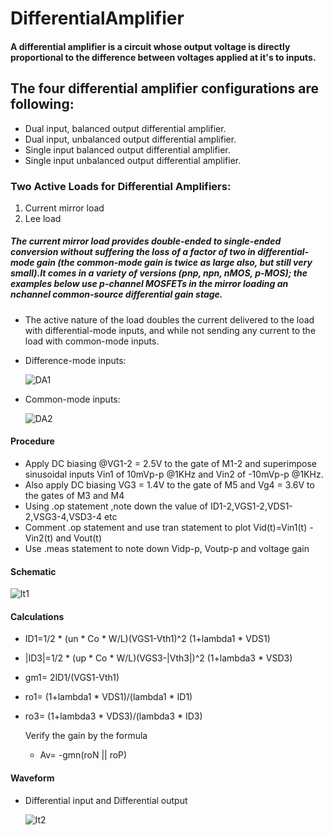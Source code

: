 # DifferentialAmplifier
#### A differential amplifier is a circuit whose output voltage is directly proportional to the difference between voltages applied at it's to inputs.
## The four differential amplifier configurations are following:
* Dual input, balanced output differential amplifier.
* Dual input, unbalanced output differential amplifier.
* Single input balanced output differential amplifier.
* Single input unbalanced output differential amplifier.

### Two Active Loads for Differential Amplifiers:
1. Current mirror load
2. Lee load

##### The current mirror load provides double-ended to single-ended conversion without suffering the loss of a factor of two in differential-mode gain (the common-mode gain is twice as large also, but still very small).It comes in a variety of versions (pnp, npn, nMOS, p-MOS); the examples below use p-channel MOSFETs in the mirror loading an nchannel common-source differential gain stage. 
* The active nature of the load doubles the current delivered to the load with differential-mode inputs, and while not sending any current to the load with common-mode inputs.

* Difference-mode inputs:
  
  ![DA1](https://github.com/Sinha321/DifferentialAmplifier/assets/116704941/0abbd39a-3363-44b6-8b23-4e7a179d29c0)

* Common-mode inputs:
  
  ![DA2](https://github.com/Sinha321/DifferentialAmplifier/assets/116704941/2042a0aa-4c96-4722-9e8c-378526bc0061)

#### Procedure
  * Apply DC biasing @VG1-2 = 2.5V to the gate of M1-2 and superimpose sinusoidal inputs Vin1 of 10mVp-p @1KHz and Vin2 of -10mVp-p @1KHz.
  * Also apply DC biasing VG3 = 1.4V to the gate of M5 and Vg4 = 3.6V to the gates of M3 and M4
  * Using .op statement ,note down the value of ID1-2,VGS1-2,VDS1-2,VSG3-4,VSD3-4 etc
  * Comment .op statement and use tran statement to plot Vid(t)=Vin1(t) - Vin2(t) and Vout(t)
  * Use .meas statement to note down Vidp-p, Voutp-p and voltage gain 

#### Schematic

![lt1](https://github.com/Sinha321/DifferentialAmplifier/assets/116704941/5eec790c-3ea9-4de6-9b2a-fb9be108dd1b)

#### Calculations 
* ID1=1/2 * (un * Co * W/L)(VGS1-Vth1)^2 (1+lambda1 * VDS1)
* |ID3|=1/2 * (up * Co * W/L)(VGS3-|Vth3|)^2 (1+lambda3 * VSD3)
* gm1= 2ID1/(VGS1-Vth1)
* ro1= (1+lambda1 * VDS1)/(lambda1 * ID1)
* ro3= (1+lambda3 * VDS3)/(lambda3 * ID3)

  Verify the gain by the formula
  * Av= -gmn(roN || roP)
    
#### Waveform
* Differential input and Differential output

  ![lt2](https://github.com/Sinha321/DifferentialAmplifier/assets/116704941/2b50ef58-bdc7-4237-943f-76181c713cfb)


